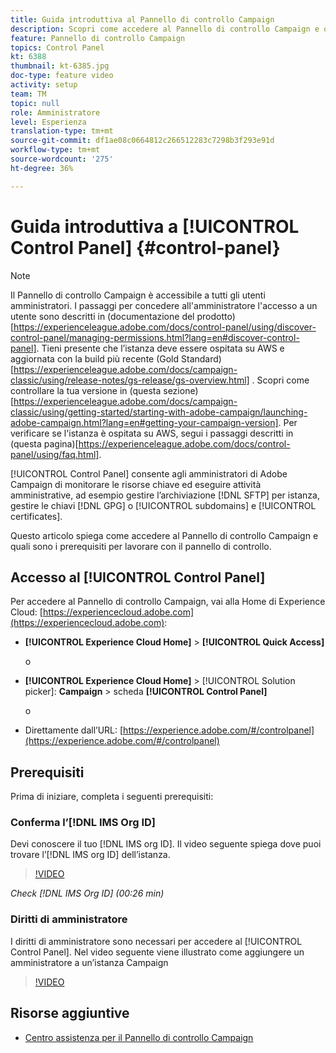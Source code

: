 ```yaml
---
title: Guida introduttiva al Pannello di controllo Campaign
description: Scopri come accedere al Pannello di controllo Campaign e quali sono i prerequisiti per utilizzare il pannello di controllo.
feature: Pannello di controllo Campaign
topics: Control Panel
kt: 6388
thumbnail: kt-6385.jpg
doc-type: feature video
activity: setup
team: TM
topic: null
role: Amministratore
level: Esperienza
translation-type: tm+mt
source-git-commit: df1ae08c0664812c266512283c7298b3f293e91d
workflow-type: tm+mt
source-wordcount: '275'
ht-degree: 36%

---
```



# Guida introduttiva a [!UICONTROL Control Panel] {#control-panel}

>[!NOTE]
>
>Il Pannello di controllo Campaign è accessibile a tutti gli utenti amministratori. I passaggi per concedere all&#39;amministratore l&#39;accesso a un utente sono descritti in (documentazione del prodotto)[https://experienceleague.adobe.com/docs/control-panel/using/discover-control-panel/managing-permissions.html?lang=en#discover-control-panel].
Tieni presente che l’istanza deve essere ospitata su AWS e aggiornata con la build più recente (Gold Standard)[https://experienceleague.adobe.com/docs/campaign-classic/using/release-notes/gs-release/gs-overview.html] . Scopri come controllare la tua versione in (questa sezione)[https://experienceleague.adobe.com/docs/campaign-classic/using/getting-started/starting-with-adobe-campaign/launching-adobe-campaign.html?lang=en#getting-your-campaign-version]. Per verificare se l&#39;istanza è ospitata su AWS, segui i passaggi descritti in (questa pagina)[https://experienceleague.adobe.com/docs/control-panel/using/faq.html].

[!UICONTROL Control Panel] consente agli amministratori di Adobe Campaign di monitorare le risorse chiave ed eseguire attività amministrative, ad esempio gestire l’archiviazione [!DNL SFTP] per istanza, gestire le chiavi [!DNL GPG] o [!UICONTROL subdomains] e [!UICONTROL certificates].

Questo articolo spiega come accedere al Pannello di controllo Campaign e quali sono i prerequisiti per lavorare con il pannello di controllo.

## Accesso al [!UICONTROL Control Panel]

Per accedere al Pannello di controllo Campaign, vai alla Home di Experience Cloud: [https://experiencecloud.adobe.com](https://experiencecloud.adobe.com):

* **[!UICONTROL Experience Cloud Home]** > **[!UICONTROL Quick Access]**

   o
* **[!UICONTROL Experience Cloud Home]**  > [!UICONTROL Solution picker]: **Campaign** > scheda **[!UICONTROL Control Panel]**

   o

* Direttamente dall’URL: [https://experience.adobe.com/#/controlpanel](https://experience.adobe.com/#/controlpanel)

## Prerequisiti

Prima di iniziare, completa i seguenti prerequisiti:

### Conferma l’[!DNL IMS Org ID]

Devi conoscere il tuo [!DNL IMS org ID]. Il video seguente spiega dove puoi trovare l’[!DNL IMS org ID] dell’istanza.

>[!VIDEO](https://video.tv.adobe.com/v/27183?quality=12)

*Check [!DNL IMS Org ID] (00:26 min)*

### Diritti di amministratore

I diritti di amministratore sono necessari per accedere al [!UICONTROL Control Panel].
Nel video seguente viene illustrato come aggiungere un amministratore a un’istanza Campaign

>[!VIDEO](https://video.tv.adobe.com/v/27147?quality=12)

## Risorse aggiuntive

* [Centro assistenza per il Pannello di controllo Campaign](https://docs.adobe.com/content/help/it-IT/control-panel/using/control-panel-home.html)

